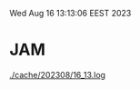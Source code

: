 Wed Aug 16 13:13:06 EEST 2023
# JAM
<a href='./cache/202308/16_13.log'>./cache/202308/16_13.log</a>
